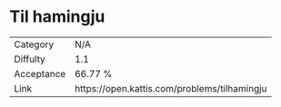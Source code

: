 # Til hamingju

<table>
    <tr>
        <td>Category</td>
        <td>N/A</td>
    </tr>
    <tr>
        <td>Diffulty</td>
        <td>1.1</td>
    </tr>
    <tr>
        <td>Acceptance</td>
        <td>66.77 %</td>
    </tr>
    <tr>
        <td>Link</td>
        <td>https://open.kattis.com/problems/tilhamingju</td>
    </tr>
</table>